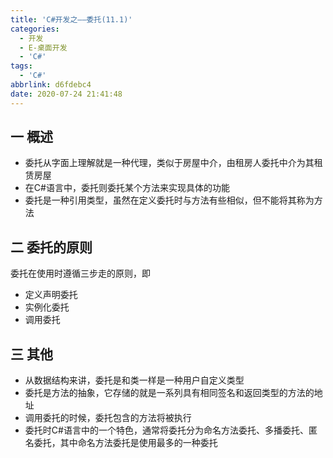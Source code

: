 ```yaml
---
title: 'C#开发之——委托(11.1)'
categories:
  - 开发
  - E-桌面开发
  - 'C#'
tags:
  - 'C#'
abbrlink: d6fdebc4
date: 2020-07-24 21:41:48
---
```

## 一 概述

* 委托从字面上理解就是一种代理，类似于房屋中介，由租房人委托中介为其租赁房屋
* 在C#语言中，委托则委托某个方法来实现具体的功能
* 委托是一种引用类型，虽然在定义委托时与方法有些相似，但不能将其称为方法

<!--more-->

## 二 委托的原则

委托在使用时遵循三步走的原则，即

* 定义声明委托
* 实例化委托
* 调用委托

## 三 其他

* 从数据结构来讲，委托是和类一样是一种用户自定义类型
* 委托是方法的抽象，它存储的就是一系列具有相同签名和返回类型的方法的地址
* 调用委托的时候，委托包含的方法将被执行
* 委托时C#语言中的一个特色，通常将委托分为命名方法委托、多播委托、匿名委托，其中命名方法委托是使用最多的一种委托